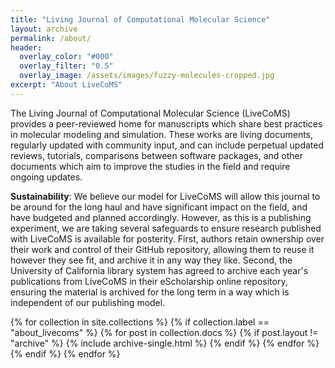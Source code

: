 ```yaml
---
title: "Living Journal of Computational Molecular Science"
layout: archive
permalink: /about/
header:
  overlay_color: "#000"
  overlay_filter: "0.5"
  overlay_image: /assets/images/fuzzy-molecules-cropped.jpg
excerpt: "About LiveCoMS"
---
```


The Living Journal of Computational Molecular Science (LiveCoMS)
provides a peer-reviewed home for manuscripts which share best
practices in molecular modeling and simulation. These works are living
documents, regularly updated with community input, and can include
perpetual updated reviews, tutorials, comparisons between software
packages, and other documents which aim to improve the studies in the
field and require ongoing updates.

**Sustainability**: We believe our model for LiveCoMS will allow this journal to be around for the long haul and have significant impact on the field, and have budgeted and planned accordingly. However, as this is a publishing experiment, we are taking several safeguards to ensure research published with LiveCoMS is available for posterity. First, authors retain ownership over their work and control of their GitHub repository, allowing them to reuse it however they see fit, and archive it in any way they like. Second, the University of California library system has agreed to archive each year's publications from LiveCoMS in their eScholarship online repository, ensuring the material is archived for the long term in a way which is independent of our publishing model. 

{% for collection in site.collections %}
  {% if collection.label == "about_livecoms" %}
    {% for post in collection.docs %}
	  {% if post.layout != "archive" %}
        {% include archive-single.html %}
	  {% endif %}
    {% endfor %}
  {% endif %}
{% endfor %}
